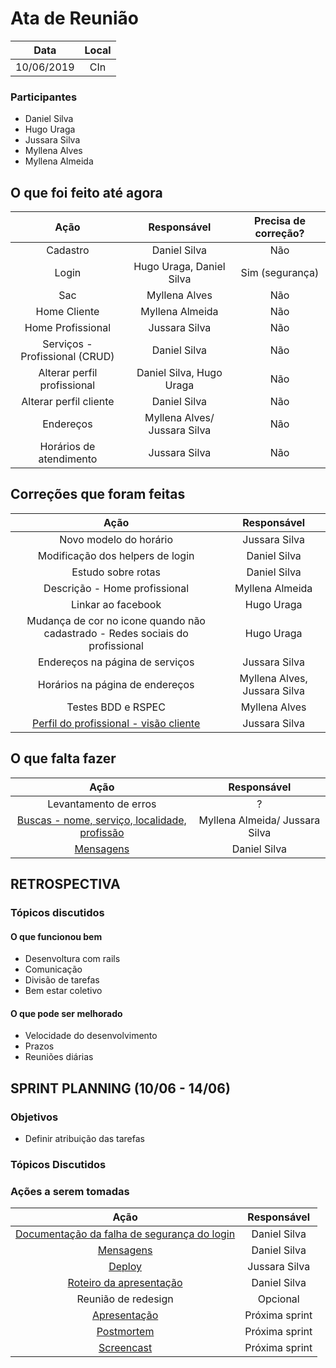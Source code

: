# Ata de Reunião

Data         | Local
:------------: | :-------------:
10/06/2019   |CIn


### Participantes
* Daniel Silva
* Hugo Uraga
* Jussara Silva
* Myllena Alves
* Myllena Almeida


## O que foi feito até agora
Ação                            | Responsável   | Precisa de correção?
:-------------------------------: | :-------------: | :-------------:
Cadastro | Daniel Silva | Não
Login | Hugo Uraga, Daniel Silva | Sim (segurança)
Sac | Myllena Alves | Não
Home Cliente | Myllena Almeida | Não
Home Profissional | Jussara Silva | Não
Serviços - Profissional (CRUD) | Daniel Silva | Não
Alterar perfil profissional | Daniel Silva, Hugo Uraga | Não
Alterar perfil cliente | Daniel Silva | Não
Endereços | Myllena Alves/ Jussara Silva | Não
Horários de atendimento | Jussara Silva | Não

## Correções que foram feitas
Ação                            | Responsável   
:-------------------------------: | :-------------: 
Novo modelo do horário | Jussara Silva
Modificação dos helpers de login | Daniel Silva
Estudo sobre rotas | Daniel Silva
Descrição - Home profissional | Myllena Almeida
Linkar ao facebook | Hugo Uraga
Mudança de cor no icone quando não cadastrado - Redes sociais do profissional | Hugo Uraga
Endereços na página de serviços | Jussara Silva
Horários na página de endereços | Myllena Alves, Jussara Silva
Testes BDD e RSPEC | Myllena Alves
[Perfil do profissional - visão cliente](https://github.com/hugouraga/Iggle/issues/55) | Jussara Silva

## O que falta fazer
Ação                            | Responsável   
:-------------------------------: | :-------------: 
Levantamento de erros | ?
[Buscas - nome, serviço, localidade, profissão](https://github.com/hugouraga/Iggle/issues/54) | Myllena Almeida/ Jussara Silva
[Mensagens](https://github.com/hugouraga/Iggle/issues/53) | Daniel Silva



## RETROSPECTIVA 

### Tópicos discutidos

#### O que funcionou bem
* Desenvoltura com rails
* Comunicação
* Divisão de tarefas
* Bem estar coletivo

#### O que pode ser melhorado
* Velocidade do desenvolvimento
* Prazos
* Reuniões diárias

## SPRINT PLANNING (10/06 - 14/06)

### Objetivos
* Definir atribuição das tarefas

### Tópicos Discutidos


### Ações a serem tomadas
Ação                            | Responsável   
:-------------------------------: | :-------------:
[Documentação da falha de segurança do login](https://github.com/hugouraga/Iggle/issues/47) | Daniel Silva
[Mensagens](https://github.com/hugouraga/Iggle/issues/53) | Daniel Silva
[Deploy](https://github.com/hugouraga/Iggle/issues/50) | Jussara Silva
[Roteiro da apresentação](https://github.com/hugouraga/Iggle/issues/56) | Daniel Silva
Reunião de redesign | Opcional
[Apresentação](https://github.com/hugouraga/Iggle/issues/51) | Próxima sprint
[Postmortem](https://github.com/hugouraga/Iggle/issues/50) | Próxima sprint
[Screencast](https://github.com/hugouraga/Iggle/issues/48) | Próxima sprint
